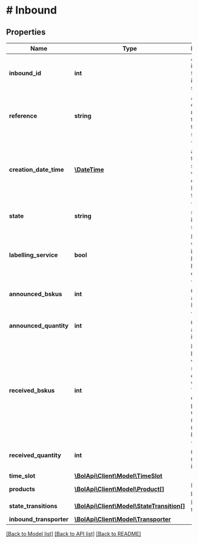 # # Inbound

## Properties

Name | Type | Description | Notes
------------ | ------------- | ------------- | -------------
**inbound_id** | **int** | A unique identifier for an inbound shipment. |
**reference** | **string** | A user defined reference to identify the inbound shipment. |
**creation_date_time** | [**\DateTime**](\DateTime.md) | The date and time the inbound shipment was created, in ISO 8601 format. | [optional]
**state** | **string** | The current state of the inbound shipment. |
**labelling_service** | **bool** | Indicates whether the inbound will be labeled by bol.com or not. |
**announced_bskus** | **int** | The number of announced BSKU‘s. |
**announced_quantity** | **int** | The number of announced items. |
**received_bskus** | **int** | Number of lines that were scanned in our warehouse. This value does not provide the unique number of received bsku&#39;s. |
**received_quantity** | **int** | The number of received items. |
**time_slot** | [**\BolApi\Client\Model\TimeSlot**](TimeSlot.md) |  | [optional]
**products** | [**\BolApi\Client\Model\Product[]**](Product.md) | List of products. |
**state_transitions** | [**\BolApi\Client\Model\StateTransition[]**](StateTransition.md) | List of state transitions. |
**inbound_transporter** | [**\BolApi\Client\Model\Transporter**](Transporter.md) |  |

[[Back to Model list]](../../README.md#models) [[Back to API list]](../../README.md#endpoints) [[Back to README]](../../README.md)
